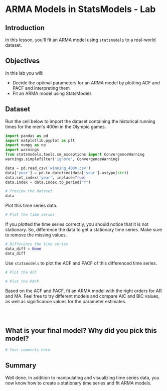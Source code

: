 # ARMA Models in StatsModels - Lab 

## Introduction

In this lesson, you'll fit an ARMA model using `statsmodels` to a real-world dataset. 


## Objectives

In this lab you will: 

- Decide the optimal parameters for an ARMA model by plotting ACF and PACF and interpreting them 
- Fit an ARMA model using StatsModels 

## Dataset

Run the cell below to import the dataset containing the historical running times for the men's 400m in the Olympic games.


```python
import pandas as pd
import matplotlib.pyplot as plt
import numpy as np
import warnings
from statsmodels.tools.sm_exceptions import ConvergenceWarning
warnings.simplefilter('ignore', ConvergenceWarning)

data = pd.read_csv('winning_400m.csv')
data['year'] = pd.to_datetime(data['year'].astype(str))
data.set_index('year', inplace=True)
data.index = data.index.to_period("Y")
```


```python
# Preview the dataset
data
```

Plot this time series data. 


```python
# Plot the time series
```

If you plotted the time series correctly, you should notice that it is not stationary. So, difference the data to get a stationary time series. Make sure to remove the missing values.


```python
# Difference the time series
data_diff = None
data_diff
```

Use `statsmodels` to plot the ACF and PACF of this differenced time series. 


```python
# Plot the ACF

```


```python
# Plot the PACF

```

Based on the ACF and PACF, fit an ARMA model with the right orders for AR and MA. Feel free to try different models and compare AIC and BIC values, as well as significance values for the parameter estimates. 


```python

```


```python

```


```python

```

## What is your final model? Why did you pick this model?


```python
# Your comments here
```

## Summary 

Well done. In addition to manipulating and visualizing time series data, you now know how to create a stationary time series and fit ARMA models. 
